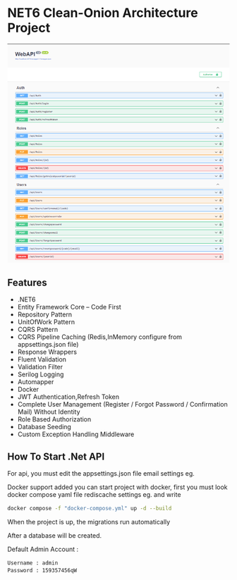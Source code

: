 # NET6 Clean-Onion Architecture Project

<img alt="CleanArchitecture" src="assets/cleanarch.png"> </img>

## Features
- .NET6
- Entity Framework Core – Code First
- Repository Pattern
- UnitOfWork Pattern
- CQRS Pattern
- CQRS Pipeline Caching (Redis,InMemory configure from appsettings.json file)
- Response Wrappers
- Fluent Validation
- Validation Filter 
- Serilog Logging 
- Automapper
- Docker
- JWT Authentication,Refresh Token
- Complete User Management  (Register / Forgot Password / Confirmation Mail) Without Identity
- Role Based Authorization
- Database Seeding
- Custom Exception Handling Middleware


## How To Start .Net API

For api, you must edit the appsettings.json file email settings eg.

Docker support added you can start project with docker, first you must look docker compose yaml file rediscache settings eg. and write 

```sh
docker compose -f "docker-compose.yml" up -d --build
```
When the project is up, the migrations run automatically

After a database will be created. 

Default Admin Account : 

```sh
Username : admin
Password : 159357456qW
```



